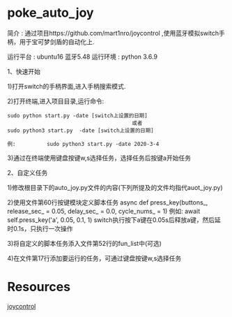 # poke_auto_joy
简介  :  通过项目https://github.com/mart1nro/joycontrol ,使用蓝牙模拟switch手柄，用于宝可梦剑盾的自动化上.

运行平台  :  ubuntu16   蓝牙5.48
运行环境  :  python 3.6.9

1、快速开始

1)打开switch的手柄界面,进入手柄搜索模式.

2)打开终端,进入项目目录,运行命令:

    sudo python start.py -date [switch上设置的日期]    
                                            或者     
    sudo python3 start.py  -date [switch上设置的日期]

    例:          sudo python3 start.py -date 2020-3-4

3)通过在终端使用键盘按键w,s选择任务，选择任务后按键a开始任务

2、自定义任务

1)修改根目录下的auto_joy.py文件的内容(下列所提及的文件均指代auot_joy.py)

2)使用文件第60行按键模块定义脚本任务
    async def press_key(buttons_, release_sec_ = 0.05, delay_sec_ = 0.0, cycle_nums_ = 1)
    例如:
    await self.press_key('a', 0.05, 0.1, 1)
    switch执行按下a键在0.05s后释放a键，然后延时0.1s，只执行一次操作
    
3)将自定义的脚本任务添入文件第52行的fun_list中(可选)

4)在文件第17行添加要运行的任务，可通过键盘按键w,s选择任务

# Resources
[joycontrol](https://github.com/mart1nro/joycontrol)
